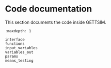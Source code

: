 # Code documentation

This section documents the code inside GETTSIM.

```{toctree}
:maxdepth: 1

interface
functions
input_variables
variables_out
params
means_testing
```
